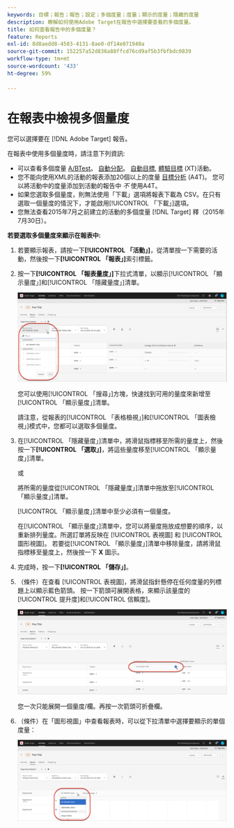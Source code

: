 ```yaml
---
keywords: 目標；報告；報告；設定；多個度量；度量；顯示的度量；隱藏的度量
description: 瞭解如何使用Adobe Target在報告中選擇要查看的多個度量。
title: 如何查看報告中的多個度量？
feature: Reports
exl-id: 8d8aedd8-4583-4131-8ae0-df14e071940a
source-git-commit: 152257a52d836a88ffcd76cd9af5b3fbfbdc0839
workflow-type: tm+mt
source-wordcount: '433'
ht-degree: 59%

---
```


# 在報表中檢視多個量度

您可以選擇要在 [!DNL Adobe Target] 報告。

在報表中使用多個量度時，請注意下列資訊:

* 可以查看多個度量 [A/BTest](/help/main/c-activities/t-test-ab/test-ab.md)。 [自動分配](/help/main/c-activities/automated-traffic-allocation/automated-traffic-allocation.md)。 [自動目標](/help/main/c-activities/auto-target/auto-target-to-optimize.md), [體驗目標](/help/main/c-activities/t-experience-target/experience-target.md) (XT)活動。
* 您不能向使用XML的活動的報表添加20個以上的度量 [目標分析](/help/main/c-integrating-target-with-mac/a4t/a4t.md) (A4T)。 您可以將活動中的度量添加到活動的報告中 *不* 使用A4T。
* 如果您選取多個量度，則無法使用[](/help/main/c-reports/downloading-data-in-csv-file.md)「下載」選項將報表下載為 CSV。在只有選取一個量度的情況下，才能啟用[!UICONTROL 「下載」]選項。
* 您無法查看2015年7月之前建立的活動的多個度量 [!DNL Target] 釋（2015年7月30日）。

**若要選取多個量度來顯示在報表中:**

1. 若要顯示報表，請按一下&#x200B;**[!UICONTROL 「活動」]**，從清單按一下需要的活動，然後按一下&#x200B;**[!UICONTROL 「報表」]**&#x200B;索引標籤。
1. 按一下&#x200B;**[!UICONTROL 「報表量度」]**&#x200B;下拉式清單，以顯示[!UICONTROL 「顯示量度」]和[!UICONTROL 「隱藏量度」]清單。

   ![](assets/multiple_metrics.png)

   您可以使用[!UICONTROL 「搜尋」]方塊，快速找到可用的量度來新增至[!UICONTROL 「顯示量度」]清單。

   請注意，從報表的[!UICONTROL 「表格檢視」]和[!UICONTROL 「圖表檢視」]模式中，您都可以選取多個量度。

1. 在[!UICONTROL 「隱藏量度」]清單中，將滑鼠指標移至所需的量度上，然後按一下&#x200B;**[!UICONTROL 「選取」]**，將這些量度移至[!UICONTROL 「顯示量度」]清單。

   或

   將所需的量度從[!UICONTROL 「隱藏量度」]清單中拖放至[!UICONTROL 「顯示量度」]清單。

   [!UICONTROL 「顯示量度」]清單中至少必須有一個量度。

   在[!UICONTROL 「顯示量度」]清單中，您可以將量度拖放成想要的順序，以重新排列量度。所選訂單將反映在 [!UICONTROL 表視圖] 和 [!UICONTROL 圖形視圖]。 若要從[!UICONTROL 「顯示量度」]清單中移除量度，請將滑鼠指標移至量度上，然後按一下 **X** 圖示。

1. 完成時，按一下&#x200B;**[!UICONTROL 「儲存」]**。
1. （條件）在查看 [!UICONTROL 表視圖]，將滑鼠指針懸停在任何度量的列標題上以顯示藍色箭頭。 按一下箭頭可展開表格，來顯示該量度的[!UICONTROL 提升度]和[!UICONTROL 信賴度]。

   ![](assets/multiple_metrics_table.png)

   您一次只能展開一個量度/欄。再按一次箭頭可折疊欄。

1. （條件）在「圖形視圖」中查看報表時，可以從下拉清單中選擇要顯示的單個度量：

   ![](assets/multiple_metrics_graph.png)
